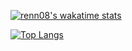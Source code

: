 [![renn08's wakatime stats](https://github-readme-stats-peach-two.vercel.app/api/wakatime?username=renn08&theme=dracula&layout=compact)](https://github.com/anuraghazra/github-readme-stats)

[![Top Langs](https://github-readme-stats.vercel.app/api/top-langs/?username=renn08)](https://github.com/anuraghazra/github-readme-stats)

